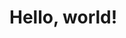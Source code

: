 # Hello, world!

<!--
**fabianoomendes/fabianoomendes** is a ✨ _special_ ✨ repository because its `README.md` (this file) appears on your GitHub profile.

Here are some ideas to get you started:

- 🔭 I’m currently working on ...
- 🌱 I’m currently learning ...
- 👯 I’m looking to collaborate on ...
- 🤔 I’m looking for help with ...
- 💬 Ask me about ...
- 📫 How to reach me: ...
- 😄 Pronouns: ...
- ⚡ Fun fact: ...
-->

<div>
    <a href="https://github.com/fabianoomendes">
    <img height="100%" href="http://github-readme-streak-stats.herokuapp.com/?user=fabianoomendes&theme=dark&hide_border=true&fire=FA8B00&stroke=FA8B00&sideLabels=FA8B00)](https://git.io/streak-stats">
</div>

<div>
    <a href="https://github.com/fabianoomendes">
    <img height="100%" href="https://github-readme-stats.vercel.app/api/top-langs/?username=fabianoomendes&layout=compact&langs_count=16&theme=great-gatsby">
</div>

